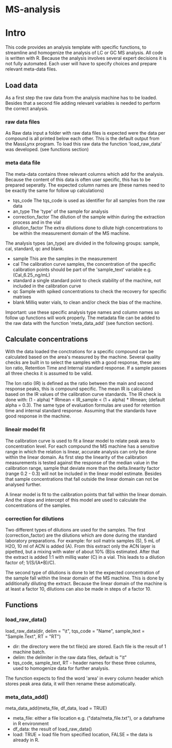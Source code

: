 # MS-analysis

# Intro
This code provides an analysis template with specific functions, to streamline and homogenize the analysis of LC or GC MS analysis. All code is written with R. Because the analysis involves several expert decisions it is not fully automated. Each user will have to specify choices and prepare relevant meta-data files.

## Load data
As a first step the raw data from the analysis machine has to be loaded. Besides that a second file adding relevant variables is needed to perform the correct analysis.

### raw data files
As Raw data input a folder with raw data files is expected were the data per compound is all printed below each other. This is the default output from the MassLynx program.
To load this raw data the function 'load_raw_data' was developed. (see functions section)

### meta data file
The meta-data contains three relevant columns which add for the analysis. Because the content of this data is often user specific, this has to be prepared seperatly. The expected column names are (these names need to be exactly the same for follow up calculations)
  
  - tqs_code          The tqs_code is used as identifier for all samples from the raw data
  - an_type           The 'type' of the sample for analysis
  - correction_factor The dilution of the sample within during the extraction process and in the vial
  - dilution_factor   The extra dilutions done to dilute high concentrations to be within the measurement domain of the MS machine.
  
The analysis types (an_type) are divided in the following groups: sample, cal, standard, qc and blank.

  - sample    This are the samples in the measurement
  - cal       The calibration curve samples, the concentration of the specific calibration points should be part of the 'sample_text' variable e.g. (Cal_6.25_ng/mL)
  - standard  a single standard point to check stability of the machine, not included in the calibration curve
  - qc        Sample with spiked concentrations to check the recovery for specific matrixes
  - blank     Milliq water vials, to clean and/or check the bias of the machine.
  
Important: use these specific analysis type names and column names so follow up functions will work properly. The metadata file can be added to the raw data with the function 'meta_data_add' (see function section).

## Calculate concentrations
With the data loaded the conctrations for a specific compound can be calculated based on the area's measured by the machine. Several quality checks are built in to select the samples with a good response, these are: Ion ratio, Retention Time and Internal standard response. If a sample passes all three checks it is assumed to be valid.

The Ion ratio (IR) is defined as the ratio between the main and second response peaks, this is compound specific. The mean IR is calculated based on the IR values of the calibration curve standards. The IR check is done with: (1 - alpha) * IRmean < IR_sample < (1 + alpha) * IRmean; (default alpha = 0.3). The same type of evaluation formulas are used for retention time and internal standard response. Assuming that the standards have good response in the machine.

### lineair model fit
The calibration curve is used to fit a linear model to relate peak area to concentration level. For each compound the MS machine has a sensitive range in which the relation is linear, accurate analysis can only be done within the linear domain. As first step the linearity of the calibration measurements is tested against the response of the median value in the calibration range, sample that deviate more than the delta.linearity factor (range 0.2 - 0.3) will not be included in the linear model estimate. Besides that sample concentrations that fall outside the linear domain can not be analysed further.

A linear model is fit to the calibration points that fall within the linear domain. And the slope and intercept of this model are used to calculate the concentrations of the samples.

### correction for dilutions
Two different types of dilutions are used for the samples. The first (correction_factor) are the dilutions which are done during the standard laboratory preparations. For example: for soil matrix samples (S), 5 mL of H2O, 10 ml of ACN is added (A). From this extract only the ACN layer is pipetted, but a mixing with water of about 10% (B)is estimated. After that the extract is added 1:1 with milliq water (C) in a vial. This leads to a dilution factor of; 1/(S/(A*B)/C).

The second type of dilutions is done to let the expected concentration of the sample fall within the linear domain of the MS machine. This is done by additionally diluting the extract. Because the linear domain of the machine is at least a factor 10, dilutions can also be made in steps of a factor 10.


## Functions

### load_raw_data()

load_raw_data(dir, delim = "\t", tqs_code = "Name", sample_text = "Sample.Text", RT = "RT")

  - dir: the directory were the txt file(s) are stored. Each file is the result of 1 machine batch.
  - delim: the delimiter in the raw data files, default is "\t"
  - tqs_code, sample_text, RT - header names for these three columns, used to homogenize data for further analysis.

The function expects to find the word 'area' in every column header which stores peak area data, it will then rename these automatically.

### meta_data_add()

meta_data_add(meta_file, df_data, load = TRUE)

  - meta_file: either a file location e.g. ("data/meta_file.txt"), or a dataframe in R environment
  - df_data: the result of load_raw_data()
  - load: TRUE = load file from specified location, FALSE = the data is already in R.

